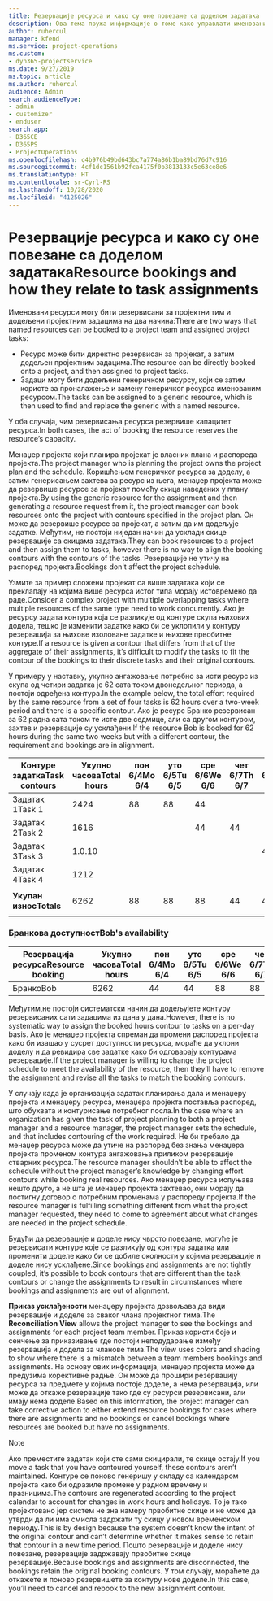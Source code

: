```yaml
---
title: Резервације ресурса и како су оне повезане са доделом задатака
description: Ова тема пружа информације о томе како управљати именованим ресурсима, резервацијама ресурса и доделама задатака, као и какав је њихов међусобни однос.
author: ruhercul
manager: kfend
ms.service: project-operations
ms.custom:
- dyn365-projectservice
ms.date: 9/27/2019
ms.topic: article
ms.author: ruhercul
audience: Admin
search.audienceType:
- admin
- customizer
- enduser
search.app:
- D365CE
- D365PS
- ProjectOperations
ms.openlocfilehash: c4b976b49bd643bc7a774a86b1ba89bd76d7c916
ms.sourcegitcommit: 4cf1dc1561b92fca4175f0b3813133c5e63ce8e6
ms.translationtype: HT
ms.contentlocale: sr-Cyrl-RS
ms.lasthandoff: 10/28/2020
ms.locfileid: "4125026"
---
```

# <a name="resource-bookings-and-how-they-relate-to-task-assignments"></a><span data-ttu-id="c4533-103">Резервације ресурса и како су оне повезане са доделом задатака</span><span class="sxs-lookup"><span data-stu-id="c4533-103">Resource bookings and how they relate to task assignments</span></span>


<span data-ttu-id="c4533-104">Именовани ресурси могу бити резервисани за пројектни тим и додељени пројектним задацима на два начина:</span><span class="sxs-lookup"><span data-stu-id="c4533-104">There are two ways that named resources can be booked to a project team and assigned project tasks:</span></span>

- <span data-ttu-id="c4533-105">Ресурс може бити директно резервисан за пројекат, а затим додељен пројектним задацима.</span><span class="sxs-lookup"><span data-stu-id="c4533-105">The resource can be directly booked onto a project, and then assigned to project tasks.</span></span>
- <span data-ttu-id="c4533-106">Задаци могу бити додељени генеричком ресурсу, који се затим користе за проналажење и замену генеричког ресурса именованим ресурсом.</span><span class="sxs-lookup"><span data-stu-id="c4533-106">The tasks can be assigned to a generic resource, which is then used to find and replace the generic with a named resource.</span></span> 

<span data-ttu-id="c4533-107">У оба случаја, чим резервисања ресурса резервише капацитет ресурса.</span><span class="sxs-lookup"><span data-stu-id="c4533-107">In both cases, the act of booking the resource reserves the resource’s capacity.</span></span>

<span data-ttu-id="c4533-108">Менаџер пројекта који планира пројекат је власник плана и распореда пројекта.</span><span class="sxs-lookup"><span data-stu-id="c4533-108">The project manager who is planning the project owns the project plan and the schedule.</span></span> <span data-ttu-id="c4533-109">Коришћењем генеричког ресурса за доделу, а затим генерисањем захтева за ресурс из њега, менаџер пројекта може да резервише ресурсе за пројекат помоћу скица наведених у плану пројекта.</span><span class="sxs-lookup"><span data-stu-id="c4533-109">By using the generic resource for the assignment and then generating a resource request from it, the project manager can book resources onto the project with contours specified in the project plan.</span></span> <span data-ttu-id="c4533-110">Он може да резервише ресурсе за пројекат, а затим да им додељује задатке. Међутим, не постоји ниједан начин да усклади скице резервације са скицама задатака.</span><span class="sxs-lookup"><span data-stu-id="c4533-110">They can book resources to a project and then assign them to tasks, however there is no way to align the booking contours with the contours of the tasks.</span></span> <span data-ttu-id="c4533-111">Резервације не утичу на распоред пројекта.</span><span class="sxs-lookup"><span data-stu-id="c4533-111">Bookings don't affect the project schedule.</span></span>

<span data-ttu-id="c4533-112">Узмите за пример сложени пројекат са више задатака који се преклапају на којима више ресурса истог типа морају истовремено да раде.</span><span class="sxs-lookup"><span data-stu-id="c4533-112">Consider a complex project with multiple overlapping tasks where multiple resources of the same type need to work concurrently.</span></span> <span data-ttu-id="c4533-113">Ако је ресурсу задата контура која се разликује од контуре скупа њихових додела, тешко је изменити задатке како би се уклопили у контуру резервација за њихове изоловане задатке и њихове првобитне контуре.</span><span class="sxs-lookup"><span data-stu-id="c4533-113">If a resource is given a contour that differs from that of the aggregate of their assignments, it’s difficult to modify the tasks to fit the contour of the bookings to their discrete tasks and their original contours.</span></span>

<span data-ttu-id="c4533-114">У примеру у наставку, укупно ангажовање потребно за исти ресурс из скупа од четири задатка је 62 сата током двонедељног периода, а постоји одређена контура.</span><span class="sxs-lookup"><span data-stu-id="c4533-114">In the example below, the total effort required by the same resource from a set of four tasks is 62 hours over a two-week period and there is a specific contour.</span></span> <span data-ttu-id="c4533-115">Ако је ресурс Бранко резервисан за 62 радна сата током те исте две седмице, али са другом контуром, захтев и резервације су усклађени.</span><span class="sxs-lookup"><span data-stu-id="c4533-115">If the resource Bob is booked for 62 hours during the same two weeks but with a different contour, the requirement and bookings are in alignment.</span></span>

| <span data-ttu-id="c4533-116">**Контуре задатка**</span><span class="sxs-lookup"><span data-stu-id="c4533-116">**Task contours**</span></span>    | <span data-ttu-id="c4533-117">**Укупно часова**</span><span class="sxs-lookup"><span data-stu-id="c4533-117">**Total hours**</span></span> | <span data-ttu-id="c4533-118">пон 6/4</span><span class="sxs-lookup"><span data-stu-id="c4533-118">Mo 6/4</span></span> | <span data-ttu-id="c4533-119">уто 6/5</span><span class="sxs-lookup"><span data-stu-id="c4533-119">Tu 6/5</span></span> | <span data-ttu-id="c4533-120">сре 6/6</span><span class="sxs-lookup"><span data-stu-id="c4533-120">We 6/6</span></span> | <span data-ttu-id="c4533-121">чет 6/7</span><span class="sxs-lookup"><span data-stu-id="c4533-121">Th 6/7</span></span> | <span data-ttu-id="c4533-122">пет 6/8</span><span class="sxs-lookup"><span data-stu-id="c4533-122">Fr 6/8</span></span> | <span data-ttu-id="c4533-123">суб 6/9</span><span class="sxs-lookup"><span data-stu-id="c4533-123">Sa 6/9</span></span> | <span data-ttu-id="c4533-124">не 6/10</span><span class="sxs-lookup"><span data-stu-id="c4533-124">Su 6/10</span></span> | <span data-ttu-id="c4533-125">пон 6/11</span><span class="sxs-lookup"><span data-stu-id="c4533-125">Mo 6/11</span></span> | <span data-ttu-id="c4533-126">уто 6/12</span><span class="sxs-lookup"><span data-stu-id="c4533-126">Tu 6/12</span></span> | <span data-ttu-id="c4533-127">сре 6/13</span><span class="sxs-lookup"><span data-stu-id="c4533-127">We 6/13</span></span> | <span data-ttu-id="c4533-128">чет 6/14</span><span class="sxs-lookup"><span data-stu-id="c4533-128">Th 6/14</span></span> | <span data-ttu-id="c4533-129">пет 6/15</span><span class="sxs-lookup"><span data-stu-id="c4533-129">Fr 6/15</span></span> |
|----------------------|-----------------|--------|--------|--------|--------|--------|--------|---------|---------|---------|---------|---------|---------|
| <span data-ttu-id="c4533-130">Задатак 1</span><span class="sxs-lookup"><span data-stu-id="c4533-130">Task 1</span></span>               | <span data-ttu-id="c4533-131">24</span><span class="sxs-lookup"><span data-stu-id="c4533-131">24</span></span>              | <span data-ttu-id="c4533-132">8</span><span class="sxs-lookup"><span data-stu-id="c4533-132">8</span></span>      | <span data-ttu-id="c4533-133">8</span><span class="sxs-lookup"><span data-stu-id="c4533-133">8</span></span>      | <span data-ttu-id="c4533-134">4</span><span class="sxs-lookup"><span data-stu-id="c4533-134">4</span></span>      |        |        |        |         |         |         | <span data-ttu-id="c4533-135">4</span><span class="sxs-lookup"><span data-stu-id="c4533-135">4</span></span>       |         |         |
| <span data-ttu-id="c4533-136">Задатак 2</span><span class="sxs-lookup"><span data-stu-id="c4533-136">Task 2</span></span>               | <span data-ttu-id="c4533-137">16</span><span class="sxs-lookup"><span data-stu-id="c4533-137">16</span></span>              |        |        | <span data-ttu-id="c4533-138">4</span><span class="sxs-lookup"><span data-stu-id="c4533-138">4</span></span>      | <span data-ttu-id="c4533-139">4</span><span class="sxs-lookup"><span data-stu-id="c4533-139">4</span></span>      |        |        |         | <span data-ttu-id="c4533-140">8</span><span class="sxs-lookup"><span data-stu-id="c4533-140">8</span></span>       |         |         |         |         |
| <span data-ttu-id="c4533-141">Задатак 3</span><span class="sxs-lookup"><span data-stu-id="c4533-141">Task 3</span></span>               | <span data-ttu-id="c4533-142">1.0.</span><span class="sxs-lookup"><span data-stu-id="c4533-142">10</span></span>              |        |        |        |        | <span data-ttu-id="c4533-143">4</span><span class="sxs-lookup"><span data-stu-id="c4533-143">4</span></span>      |        |         |         | <span data-ttu-id="c4533-144">4</span><span class="sxs-lookup"><span data-stu-id="c4533-144">4</span></span>       |         | <span data-ttu-id="c4533-145">2</span><span class="sxs-lookup"><span data-stu-id="c4533-145">2</span></span>       |         |
| <span data-ttu-id="c4533-146">Задатак 4</span><span class="sxs-lookup"><span data-stu-id="c4533-146">Task 4</span></span>               | <span data-ttu-id="c4533-147">12</span><span class="sxs-lookup"><span data-stu-id="c4533-147">12</span></span>              |        |        |        |        |        |        |         |         |         | <span data-ttu-id="c4533-148">4</span><span class="sxs-lookup"><span data-stu-id="c4533-148">4</span></span>       |         | <span data-ttu-id="c4533-149">8</span><span class="sxs-lookup"><span data-stu-id="c4533-149">8</span></span>       |
|                      |                 |        |        |        |        |        |        |         |         |         |         |         |         |
| <span data-ttu-id="c4533-150">**Укупан износ**</span><span class="sxs-lookup"><span data-stu-id="c4533-150">**Totals**</span></span>           | <span data-ttu-id="c4533-151">62</span><span class="sxs-lookup"><span data-stu-id="c4533-151">62</span></span>              | <span data-ttu-id="c4533-152">8</span><span class="sxs-lookup"><span data-stu-id="c4533-152">8</span></span>      | <span data-ttu-id="c4533-153">8</span><span class="sxs-lookup"><span data-stu-id="c4533-153">8</span></span>      | <span data-ttu-id="c4533-154">8</span><span class="sxs-lookup"><span data-stu-id="c4533-154">8</span></span>      | <span data-ttu-id="c4533-155">4</span><span class="sxs-lookup"><span data-stu-id="c4533-155">4</span></span>      | <span data-ttu-id="c4533-156">4</span><span class="sxs-lookup"><span data-stu-id="c4533-156">4</span></span>      |        |         | <span data-ttu-id="c4533-157">8</span><span class="sxs-lookup"><span data-stu-id="c4533-157">8</span></span>       | <span data-ttu-id="c4533-158">4</span><span class="sxs-lookup"><span data-stu-id="c4533-158">4</span></span>       | <span data-ttu-id="c4533-159">8</span><span class="sxs-lookup"><span data-stu-id="c4533-159">8</span></span>       | <span data-ttu-id="c4533-160">2</span><span class="sxs-lookup"><span data-stu-id="c4533-160">2</span></span>       | <span data-ttu-id="c4533-161">8</span><span class="sxs-lookup"><span data-stu-id="c4533-161">8</span></span>       |
|                      |                 |        |        |        |        |        |        |         |         |         |         |

### <a name="bobs-availability"></a><span data-ttu-id="c4533-162">Бранкова доступност</span><span class="sxs-lookup"><span data-stu-id="c4533-162">Bob's availability</span></span>
| <span data-ttu-id="c4533-163">**Резервација   ресурса**</span><span class="sxs-lookup"><span data-stu-id="c4533-163">**Resource   booking**</span></span> | <span data-ttu-id="c4533-164">**Укупно часова**</span><span class="sxs-lookup"><span data-stu-id="c4533-164">**Total hours**</span></span> | <span data-ttu-id="c4533-165">пон 6/4</span><span class="sxs-lookup"><span data-stu-id="c4533-165">Mo 6/4</span></span> | <span data-ttu-id="c4533-166">уто 6/5</span><span class="sxs-lookup"><span data-stu-id="c4533-166">Tu 6/5</span></span> | <span data-ttu-id="c4533-167">сре 6/6</span><span class="sxs-lookup"><span data-stu-id="c4533-167">We 6/6</span></span> | <span data-ttu-id="c4533-168">чет 6/7</span><span class="sxs-lookup"><span data-stu-id="c4533-168">Th 6/7</span></span> | <span data-ttu-id="c4533-169">пет 6/8</span><span class="sxs-lookup"><span data-stu-id="c4533-169">Fr 6/8</span></span> | <span data-ttu-id="c4533-170">суб 6/9</span><span class="sxs-lookup"><span data-stu-id="c4533-170">Sa 6/9</span></span> | <span data-ttu-id="c4533-171">не 6/10</span><span class="sxs-lookup"><span data-stu-id="c4533-171">Su 6/10</span></span> | <span data-ttu-id="c4533-172">пон 6/11</span><span class="sxs-lookup"><span data-stu-id="c4533-172">Mo 6/11</span></span> | <span data-ttu-id="c4533-173">уто 6/12</span><span class="sxs-lookup"><span data-stu-id="c4533-173">Tu 6/12</span></span> | <span data-ttu-id="c4533-174">сре 6/13</span><span class="sxs-lookup"><span data-stu-id="c4533-174">We 6/13</span></span> | <span data-ttu-id="c4533-175">чет 6/14</span><span class="sxs-lookup"><span data-stu-id="c4533-175">Th 6/14</span></span> | <span data-ttu-id="c4533-176">пет 6/15</span><span class="sxs-lookup"><span data-stu-id="c4533-176">Fr 6/15</span></span> |
|------------------------|-----------------|--------|--------|--------|--------|--------|--------|---------|---------|---------|---------|---------|---------|
| <span data-ttu-id="c4533-177">Бранко</span><span class="sxs-lookup"><span data-stu-id="c4533-177">Bob</span></span>                    | <span data-ttu-id="c4533-178">62</span><span class="sxs-lookup"><span data-stu-id="c4533-178">62</span></span>              | <span data-ttu-id="c4533-179">4</span><span class="sxs-lookup"><span data-stu-id="c4533-179">4</span></span>      | <span data-ttu-id="c4533-180">4</span><span class="sxs-lookup"><span data-stu-id="c4533-180">4</span></span>      | <span data-ttu-id="c4533-181">8</span><span class="sxs-lookup"><span data-stu-id="c4533-181">8</span></span>      | <span data-ttu-id="c4533-182">8</span><span class="sxs-lookup"><span data-stu-id="c4533-182">8</span></span>      | <span data-ttu-id="c4533-183">8</span><span class="sxs-lookup"><span data-stu-id="c4533-183">8</span></span>      |        |         | <span data-ttu-id="c4533-184">4</span><span class="sxs-lookup"><span data-stu-id="c4533-184">4</span></span>       | <span data-ttu-id="c4533-185">4</span><span class="sxs-lookup"><span data-stu-id="c4533-185">4</span></span>       | <span data-ttu-id="c4533-186">8</span><span class="sxs-lookup"><span data-stu-id="c4533-186">8</span></span>       | <span data-ttu-id="c4533-187">8</span><span class="sxs-lookup"><span data-stu-id="c4533-187">8</span></span>       | <span data-ttu-id="c4533-188">6</span><span class="sxs-lookup"><span data-stu-id="c4533-188">6</span></span>       |

<span data-ttu-id="c4533-189">Међутим,не постоји систематски начин да додељујете контуру резервисаних сати задацима из дана у дана.</span><span class="sxs-lookup"><span data-stu-id="c4533-189">However, there is no systematic way to assign the booked hours contour to tasks on a per-day basis.</span></span> <span data-ttu-id="c4533-190">Ако је менаџер пројекта спреман да промени распоред пројекта како би изашао у сусрет доступности ресурса, мораће да уклони доделу и да ревидира све задатке како би одговарају контурама резервације.</span><span class="sxs-lookup"><span data-stu-id="c4533-190">If the project manager is willing to change the project schedule to meet the availability of the resource, then they’ll have to remove the assignment and revise all the tasks to match the booking contours.</span></span>

<span data-ttu-id="c4533-191">У случају када је организација задатак планирања дала и менаџеру пројекта и менаџеру ресурса, менаџера пројекта поставља распоред, што обухвата и контурисање потребног посла.</span><span class="sxs-lookup"><span data-stu-id="c4533-191">In the case where an organization has given the task of project planning to both a project manager and a resource manager, the project manager sets the schedule, and that includes contouring of the work required.</span></span> <span data-ttu-id="c4533-192">Не би требало да менаџер ресурса може да утиче на распоред без знања менаџера пројекта променом контура ангажовања приликом резервације стварних ресурса.</span><span class="sxs-lookup"><span data-stu-id="c4533-192">The resource manager shouldn’t be able to affect the schedule without the project manager’s knowledge by changing effort contours while booking real resources.</span></span> <span data-ttu-id="c4533-193">Ако менаџер ресурса испуњава нешто друго, а не шта је менаџер пројекта захтевао, они морају да постигну договор о потребним променама у распореду пројекта.</span><span class="sxs-lookup"><span data-stu-id="c4533-193">If the resource manager is fulfilling something different from what the project manager requested, they need to come to agreement about what changes are needed in the project schedule.</span></span>

<span data-ttu-id="c4533-194">Будући да резервације и доделе нису чврсто повезане, могуће је резервисати контуре које се разликују од контура задатка или променити доделе како би се добиле околности у којима резервације и доделе нису усклађене.</span><span class="sxs-lookup"><span data-stu-id="c4533-194">Since bookings and assignments are not tightly coupled, it’s possible to book contours that are different than the task contours or change the assignments to result in circumstances where bookings and assignments are out of alignment.</span></span>

<span data-ttu-id="c4533-195">**Приказ усклађености** менаџеру пројекта дозвољава да види резервације и доделе за сваког члана пројектног тима.</span><span class="sxs-lookup"><span data-stu-id="c4533-195">The **Reconciliation View** allows the project manager to see the bookings and assignments for each project team member.</span></span> <span data-ttu-id="c4533-196">Приказ користи боје и сенчење за приказивање где постоји неподударање између резервација и додела за чланове тима.</span><span class="sxs-lookup"><span data-stu-id="c4533-196">The view uses colors and shading to show where there is a mismatch between a team members bookings and assignments.</span></span> <span data-ttu-id="c4533-197">На основу ових информација, менаџер пројекта може да предузима корективне радње. Он може да прошири резервацију ресурса за предмете у којима постоје доделе, а нема резервација, или може да откаже резервације тако где су ресурси резервисани, али имају нема доделе.</span><span class="sxs-lookup"><span data-stu-id="c4533-197">Based on this information, the project manager can take corrective action to either extend resource bookings for cases where there are assignments and no bookings or cancel bookings where resources are booked but have no assignments.</span></span>

> [!NOTE]
> <span data-ttu-id="c4533-198">Ако преместите задатак који сте сами скицирали, те скице остају.</span><span class="sxs-lookup"><span data-stu-id="c4533-198">If you move a task that you have contoured yourself, these contours aren’t maintained.</span></span> <span data-ttu-id="c4533-199">Контуре се поново генеришу у складу са календаром пројекта како би одразиле промене у радном времену и празницима.</span><span class="sxs-lookup"><span data-stu-id="c4533-199">The contours are regenerated according to the project calendar to account for changes in work hours and holidays.</span></span> <span data-ttu-id="c4533-200">То је тако пројектовано јер систем не зна намеру првобитне скице и не може да утврди да ли има смисла задржати ту скицу у новом временском периоду.</span><span class="sxs-lookup"><span data-stu-id="c4533-200">This is by design because the system doesn’t know the intent of the original contour and can’t determine whether it makes sense to retain that contour in a new time period.</span></span> <span data-ttu-id="c4533-201">Пошто резервације и доделе нису повезане, резервације задржавају првобитне скице резервације.</span><span class="sxs-lookup"><span data-stu-id="c4533-201">Because bookings and assignments are disconnected, the bookings retain the original booking contours.</span></span> <span data-ttu-id="c4533-202">У том случају, мораћете да откажете и поново резервишете за контуру нове доделе.</span><span class="sxs-lookup"><span data-stu-id="c4533-202">In this case, you’ll need to cancel and rebook to the new assignment contour.</span></span>

